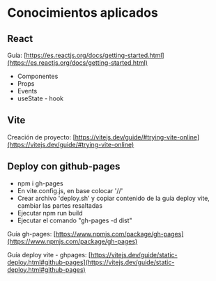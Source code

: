 # Conocimientos aplicados

## React
Guía: [https://es.reactjs.org/docs/getting-started.html](https://es.reactjs.org/docs/getting-started.html)

- Componentes
- Props
- Events
- useState - hook

## Vite
Creación de proyecto: [https://vitejs.dev/guide/#trying-vite-online](https://vitejs.dev/guide/#trying-vite-online)


## Deploy con github-pages
- npm i gh-pages
- En vite.config.js, en base colocar '/<REPO>/'
- Crear archivo 'deploy.sh' y copiar contenido de la guía deploy vite, cambiar las partes resaltadas
- Ejecutar npm run build
- Ejecutar el comando "gh-pages -d dist"

Guía gh-pages: [https://www.npmjs.com/package/gh-pages](https://www.npmjs.com/package/gh-pages) 

Guía deploy vite - ghpages: [https://vitejs.dev/guide/static-deploy.html#github-pages](https://vitejs.dev/guide/static-deploy.html#github-pages)